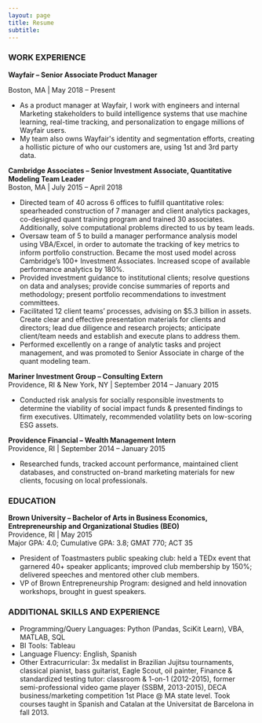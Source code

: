 ```yaml
---
layout: page
title: Resume
subtitle: 
---
```

### WORK EXPERIENCE

**Wayfair – Senior Associate Product Manager**

Boston, MA | May 2018 – Present
- As a product manager at Wayfair, I work with engineers and internal Marketing stakeholders to build intelligence systems that use machine learning, real-time tracking, and personalization to engage millions of Wayfair users.
- My team also owns Wayfair's identity and segmentation efforts, creating a hollistic picture of who our customers are, using 1st and 3rd party data.

**Cambridge Associates – Senior Investment Associate, Quantitative Modeling Team Leader**  
Boston, MA | July 2015 – April 2018 
- Directed team of 40 across 6 offices to fulfill quantitative roles: spearheaded construction of 7 manager and client analytics packages, co-designed quant training program and trained 30 associates. Additionally, solve computational problems directed to us by team leads.  
- Oversaw team of 5 to build a manager performance analysis model using VBA/Excel, in order to automate the tracking of key metrics to inform portfolio construction. Became the most used model across Cambridge’s 100+ Investment Associates. Increased scope of available performance analytics by 180%.  
- Provided investment guidance to institutional clients; resolve questions on data and analyses; provide concise summaries of reports and methodology; present portfolio recommendations to investment committees.  
- Facilitated 12 client teams’ processes, advising on $5.3 billion in assets. Create clear and effective presentation materials for clients and directors; lead due diligence and research projects; anticipate client/team needs and establish and execute
plans to address them.  
- Performed excellently on a range of analytic tasks and project management, and was promoted to Senior Associate in charge of the quant modeling team.

**Mariner Investment Group – Consulting Extern**  
Providence, RI & New York, NY | September 2014 – January 2015  
- Conducted risk analysis for socially responsible investments to determine the viability of social impact funds & presented findings to firm executives. Ultimately, recommended volatility bets on low-scoring ESG assets.

**Providence Financial – Wealth Management Intern**  
Providence, RI | September 2014 – January 2015  
- Researched funds, tracked account performance, maintained client databases, and constructed on-brand marketing materials for new clients, focusing on local professionals.

### EDUCATION

**Brown University – Bachelor of Arts in Business Economics, Entrepreneurship and Organizational Studies (BEO)**  
Providence, RI | May 2015  
Major GPA: 4.0; Cumulative GPA: 3.8; GMAT 770; ACT 35  
- President of Toastmasters public speaking club: held a TEDx event that garnered 40+ speaker applicants; improved club membership by 150%; delivered speeches and mentored other club members.  
- VP of Brown Entrepreneurship Program: designed and held innovation workshops, brought in guest speakers.

### ADDITIONAL SKILLS AND EXPERIENCE  
  
- Programming/Query Languages: Python (Pandas, SciKit Learn), VBA, MATLAB, SQL  
- BI Tools: Tableau
- Language Fluency: English, Spanish  
- Other Extracurricular: 3x medalist in Brazilian Jujitsu
tournaments, classical pianist, bass guitarist, Eagle Scout, oil painter, Finance
& standardized testing tutor: classroom & 1-on-1 (2012-2015), former
semi-professional video game player (SSBM, 2013-2015), DECA business/marketing
competition 1st Place @ MA state level. Took courses taught in Spanish and
Catalan at the Universitat de Barcelona in fall 2013.
